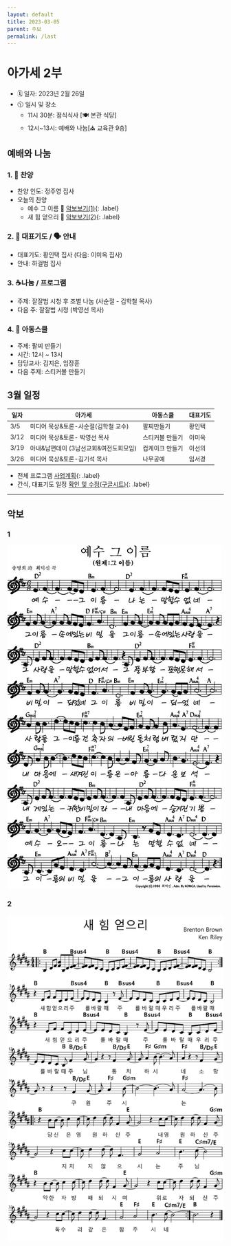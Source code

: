 ```yaml
---
layout: default
title: 2023-03-05
parent: 주보
permalink: /last
---
```


# 아가세 2부
- 🗓️ 일자: 2023년 2월 26일
- 🕦 일시 및 장소
  -  11시 30분: 점식식사 [🍽️ 본관 식당]
  -  12시~13시: 예배와 나눔[⛪ 교육관 9층]

## 예배와 나눔

### 1. 🎤 찬양
- 찬양 인도: 정주영 집사
- 오늘의 찬양
  - 예수 그 이름 🎵 [악보보기(1)](#1){: .label}
  - 새 힘 얻으리 🎵 [악보보기(2)](#2){: .label}
<!-- - 찬양 영상: 📺 [유튜브(새창)](https://www.youtube.com/playlist?list=PLb8xb_lIoJ_HK2A0LogV1LJuPCdc6u5QD){: .label} -->

### 2. 🙏 대표기도 / 🗣️ 안내
- 대표기도: 황인택 집사 (다음: 이미옥 집사)
- 안내: 하걸범 집사

### 3. ☕나눔 / 프로그램
- 주제: 잘잘법 시청 후 조별 나눔 (사순절 - 김학철 목사)
- 다음 주: 잘잘법 시청 (박영선 목사)

### 4. 🏫 아동스쿨
- 주제: 팔찌 만들기
- 시간: 12시 ~ 13시
- 담당교사: 김지은, 임장훈
- 다음 주제: 스티커볼 만들기

## 3월 일정

|일자| 아가세| 아동스쿨 | 대표기도 |
|---|-------------------|----|----|
| 3/5 | 미디어 묵상&토론-사순절(김학철 교수) | 팔찌만들기 | 황인택 |
| 3/12 | 미디어 묵상&토론- 박영선 목사| 스티커볼 만들기| 이미옥 |
| 3/19 | 아내&남편데이 (3남선교회&여전도회모임)| 컵케이크 만들기| 이선의 |
| 3/26 | 미디어 묵상&토론-김기석 목사| 나무공예| 임서경 |

- 전체 프로그램 [사업계획](schedule){: .label}
- 간식, 대표기도 일정 [확인 및 수정(구글시트)](https://docs.google.com/spreadsheets/d/1lbI19_aBxfNdhaPLaUOwoYV0HYdjHeSiXNjnpaHt0dw/edit?usp=sharing){: .label}

---

## 악보

### 1
![](attachments/2023-03-05_1.jpeg)

### 2
![](attachments/2023-03-05_2.png)
